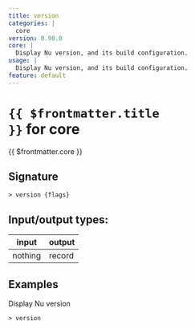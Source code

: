 ```yaml
---
title: version
categories: |
  core
version: 0.90.0
core: |
  Display Nu version, and its build configuration.
usage: |
  Display Nu version, and its build configuration.
feature: default
---
```


<!-- This file is automatically generated. Please edit the command in https://github.com/nushell/nushell instead. -->

# <code>{{ $frontmatter.title }}</code> for core

<div class='command-title'>{{ $frontmatter.core }}</div>

## Signature

`> version {flags} `

## Input/output types:

| input   | output |
| ------- | ------ |
| nothing | record |

## Examples

Display Nu version

```nushell
> version

```
